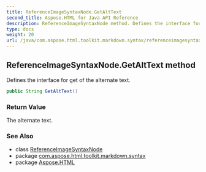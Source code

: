 ```yaml
---
title: ReferenceImageSyntaxNode.GetAltText
second_title: Aspose.HTML for Java API Reference
description: ReferenceImageSyntaxNode method. Defines the interface for get of the alternate text
type: docs
weight: 20
url: /java/com.aspose.html.toolkit.markdown.syntax/referenceimagesyntaxnode/getalttext/
---
```

## ReferenceImageSyntaxNode.GetAltText method

Defines the interface for get of the alternate text.

```java
public String GetAltText()
```

### Return Value

The alternate text.

### See Also

* class [ReferenceImageSyntaxNode](../)
* package [com.aspose.html.toolkit.markdown.syntax](../../referenceimagesyntaxnode/)
* package [Aspose.HTML](../../../)
